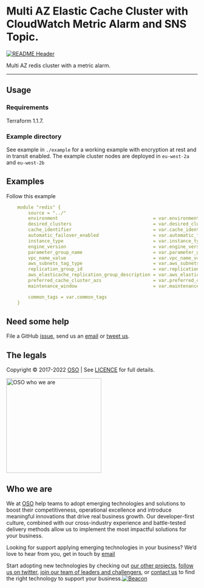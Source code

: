 
<!-- markdownlint-disable -->
# Multi AZ Elastic Cache Cluster with CloudWatch Metric Alarm and SNS Topic.


<!-- markdownlint-restore -->

[![README Header][readme_header_img]][readme_header_link]

<!--




  ** DO NOT EDIT THIS FILE
  **
  ** This file was automatically generated by the `build-harness`.
  ** 1) Make all changes to `README.yaml`
  ** 2) Run `make init` (you only need to do this once)
  ** 3) Run`make readme` to rebuild this file.
  **
  ** (We maintain HUNDREDS of open source projects. This is how we maintain our sanity.)
  **





-->
Multi AZ redis cluster with a metric alarm. 

---






## Usage

### Requirements
Terraform 1.1.7.
### Example directory 
See example in `./example` for a working example with encryption at rest and in transit enabled. The example cluster nodes are deployed in 
`eu-west-2a` and `eu-west-2b`




## Examples

Follow this example
```yaml
    module "redis" {
        source = "../"
        environment                                   = var.environment
        desired_clusters                              = var.desired_clusters
        cache_identifier                              = var.cache_identifier
        automatic_failover_enabled                    = var.automatic_failover_enabled
        instance_type                                 = var.instance_type
        engine_version                                = var.engine_version
        parameter_group_name                          = var.parameter_group_name
        vpc_name_value                                = var.vpc_name_value
        aws_subnets_tag_type                          = var.aws_subnets_tag_type
        replication_group_id                          = var.replication_group_id
        aws_elasticache_replication_group_description = var.aws_elasticache_replication_group_description
        preferred_cache_cluster_azs                   = var.preferred_cache_cluster_azs
        maintenance_window                            = var.maintenance_window

        common_tags = var.common_tags
    }
```








## Need some help

File a GitHub [issue](https://github.com/https://github.com/osodevops/aws-terraform-module-elastic-cache-redis/issues), send us an [email][email] or [tweet us][twitter].

## The legals

Copyright © 2017-2022 [OSO](https://oso.sh) | See [LICENCE](LICENSE) for full details.

[<img src="https://oso-public-resources.s3.eu-west-1.amazonaws.com/oso-logo-green.png" alt="OSO who we are" width="250"/>](https://oso.sh/who-we-are/)

## Who we are

We at [OSO][website] help teams to adopt emerging technologies and solutions to boost their competitiveness, operational excellence and introduce meaningful innovations that drive real business growth. Our developer-first culture, combined with our cross-industry experience and battle-tested delivery methods allow us to implement the most impactful solutions for your business.

Looking for support applying emerging technologies in your business? We’d love to hear from you, get in touch by [email][email]

Start adopting new technologies by checking out [our other projects][github], [follow us on twitter][twitter], [join our team of leaders and challengers][careers], or [contact us][contact] to find the right technology to support your business.[![Beacon][beacon]][website]

  [logo]: https://oso-public-resources.s3.eu-west-1.amazonaws.com/oso-logo-green.png
  [website]: https://oso.sh?utm_source=github&utm_medium=readme&utm_campaign=https://github.com/osodevops/aws-terraform-module-elastic-cache-redis&utm_content=website
  [github]: https://github.com/osodevops?utm_source=github&utm_medium=readme&utm_campaign=https://github.com/osodevops/aws-terraform-module-elastic-cache-redis&utm_content=github
  [careers]: https://oso.sh/careers/?utm_source=github&utm_medium=readme&utm_campaign=https://github.com/osodevops/aws-terraform-module-elastic-cache-redis&utm_content=careers
  [contact]: https://oso.sh/contact/?utm_source=github&utm_medium=readme&utm_campaign=https://github.com/osodevops/aws-terraform-module-elastic-cache-redis&utm_content=contact
  [linkedin]: https://www.linkedin.com/company/oso-devops?utm_source=github&utm_medium=readme&utm_campaign=https://github.com/osodevops/aws-terraform-module-elastic-cache-redis&utm_content=linkedin
  [twitter]: https://twitter.com/osodevops?utm_source=github&utm_medium=readme&utm_campaign=https://github.com/osodevops/aws-terraform-module-elastic-cache-redis&utm_content=twitter
  [email]: mailto:enquiries@oso.sh?utm_source=github&utm_medium=readme&utm_campaign=https://github.com/osodevops/aws-terraform-module-elastic-cache-redis&utm_content=email
  [readme_header_img]: https://oso-public-resources.s3.eu-west-1.amazonaws.com/oso-animation.gif
  [readme_header_link]: https://oso.sh/what-we-do/?utm_source=github&utm_medium=readme&utm_campaign=https://github.com/osodevops/aws-terraform-module-elastic-cache-redis&utm_content=readme_header_link
  [beacon]: https://github-analyics.ew.r.appspot.com/G-WV0Q3HYW08/https://github.com/osodevops/aws-terraform-module-elastic-cache-redis?pixel&cs=github&cm=readme&an=aws-terraform-module-elastic-cache-redis
